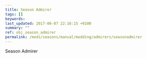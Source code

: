 ```yaml
---
title: Season Admirer
tags: []
keywords:
last_updated: 2017-06-07 22:16:15 +0100
summary: ""
ref: obj_season_admirer
permalink: /mods/seasons/manual/modding/admirers/seasonadmirer
---
```


Season Admirer
